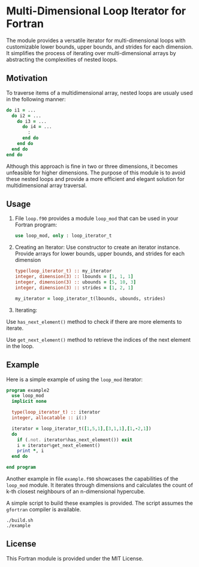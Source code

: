 # Multi-Dimensional Loop Iterator for Fortran

The module provides a versatile iterator for multi-dimensional loops with
customizable lower bounds, upper bounds, and strides for each dimension. It
simplifies the process of iterating over multi-dimensional arrays by
abstracting the complexities of nested loops.

## Motivation

To traverse items of a multidimensional array, nested loops are usualy used
in the following manner:

```fortran
do i1 = ...
  do i2 = ...
    do i3 = ...
      do i4 = ...
        :
      end do
    end do
  end do
end do
```

Although this approach is fine in two or three dimensions, it becomes
unfeasible for higher dimensions. The purpose of this module is to
avoid these nested loops and provide a more efficient and elegant
solution for multidimensional array traversal.

## Usage

1. File `loop.f90` provides a module `loop_mod` that can be used in your
   Fortran program:

   ```fortran
   use loop_mod, only : loop_iterator_t
   ```

2. Creating an Iterator: Use constructor to create an iterator instance.
   Provide arrays for lower bounds, upper bounds, and strides for each dimension

   ```fortran
   type(loop_iterator_t) :: my_iterator
   integer, dimension(3) :: lbounds = [1, 1, 1]
   integer, dimension(3) :: ubounds = [5, 10, 3]
   integer, dimension(3) :: strides = [1, 2, 1]

   my_iterator = loop_iterator_t(lbounds, ubounds, strides)
   ```

3. Iterating:

Use `has_next_element()` method to check if there are more elements to iterate.

Use `get_next_element()` method to retrieve the indices of the next element in
the loop.


## Example


Here is a simple example of using the `loop_mod` iterator:

```fortran
program example2
  use loop_mod
  implicit none

  type(loop_iterator_t) :: iterator
  integer, allocatable :: i(:)

  iterator = loop_iterator_t([1,5,1],[3,1,1],[1,-2,1])
  do
    if (.not. iterator%has_next_element()) exit
    i = iterator%get_next_element()
    print *, i
  end do

end program
```

Another example in file `example.f90` showcases the capabilities of the
`loop_mod` module. It iterates through dimensions and calculates the count of
k-th closest neighbours of an n-dimensional hypercube.

A simple script to build these examples is provided. The script assumes the
`gfortran` compiler is available.

```console
./build.sh
./example
```

## License

This Fortran module is provided under the MIT License.

